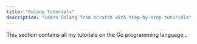 ```yaml
---
title: "Golang Tutorials"
description: "Learn Golang from scratch with step-by-step tutorials"
---
```


This section contains all my tutorials on the Go programming language...